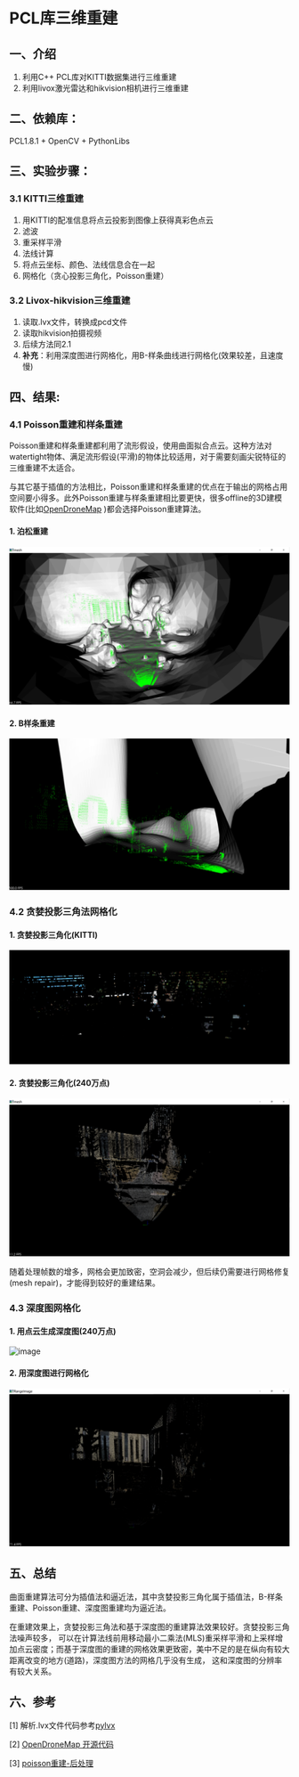 # PCL库三维重建
## 一、介绍
1. 利用C++ PCL库对KITTI数据集进行三维重建
2. 利用livox激光雷达和hikvision相机进行三维重建

## 二、依赖库：
PCL1.8.1 + OpenCV + PythonLibs

## 三、实验步骤：
### 3.1 KITTI三维重建
1. 用KITTI的配准信息将点云投影到图像上获得真彩色点云
2. 滤波  
3. 重采样平滑 
4. 法线计算 
5. 将点云坐标、颜色、法线信息合在一起 
6. 网格化（贪心投影三角化，Poisson重建）

### 3.2 Livox-hikvision三维重建
1. 读取.lvx文件，转换成pcd文件
2. 读取hikvision拍摄视频
3. 后续方法同2.1
4. **补充**：利用深度图进行网格化，用B-样条曲线进行网格化(效果较差，且速度慢)

## 四、结果:
### 4.1 Poisson重建和样条重建
Poisson重建和样条重建都利用了流形假设，使用曲面拟合点云。这种方法对watertight物体、满足流形假设(平滑)的物体比较适用，对于需要刻画尖锐特征的三维重建不太适合。

与其它基于插值的方法相比，Poisson重建和样条重建的优点在于输出的网格占用空间要小得多。此外Poisson重建与样条重建相比要更快，很多offline的3D建模软件(比如[OpenDroneMap](https://github.com/geraldmwangi/OpenDroneMap) )都会选择Poisson重建算法。


#### 1. 泊松重建
![Poisson](./result/poisson.png)

#### 2. B样条重建
![Bspline](./result/bspline.png)

### 4.2 贪婪投影三角法网格化

#### 1. 贪婪投影三角化(KITTI)

![image](./result/greedy_tri.png)

#### 2. 贪婪投影三角化(240万点)

![image](./result/greedy_tri_lvx.png)

随着处理帧数的增多，网格会更加致密，空洞会减少，但后续仍需要进行网格修复(mesh repair)，才能得到较好的重建结果。

### 4.3 深度图网格化

#### 1. 用点云生成深度图(240万点)

![image](./result/rangeImage.png)

#### 2. 用深度图进行网格化

![image](./result/rangeImage_reconstruction_color.png)



## 五、总结
曲面重建算法可分为插值法和逼近法，其中贪婪投影三角化属于插值法，B-样条重建、Poisson重建、深度图重建均为逼近法。

在重建效果上，贪婪投影三角法和基于深度图的重建算法效果较好。贪婪投影三角法噪声较多，
可以在计算法线前用移动最小二乘法(MLS)重采样平滑和上采样增加点云密度；而基于深度图的重建的网格效果更致密，美中不足的是在纵向有较大距离改变的地方(道路)，深度图方法的网格几乎没有生成，
这和深度图的分辨率有较大关系。

## 六、参考
[1] 解析.lvx文件代码参考[pylvx](https://github.com/Jaesirky/pylvx)

[2] [OpenDroneMap 开源代码](https://github.com/geraldmwangi/OpenDroneMap)

[3] [poisson重建-后处理](https://blog.csdn.net/u012750702/article/details/53351941)

